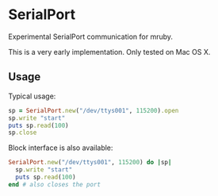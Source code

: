 SerialPort
==========

Experimental SerialPort communication for mruby.

This is a very early implementation. Only tested on Mac OS X.

Usage
-----

Typical usage:

```ruby
sp = SerialPort.new("/dev/ttys001", 115200).open
sp.write "start"
puts sp.read(100)
sp.close
```

Block interface is also available:

```ruby
SerialPort.new("/dev/ttys001", 115200) do |sp|
  sp.write "start"
  puts sp.read(100)
end # also closes the port
```